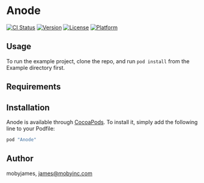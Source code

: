 # Anode

[![CI Status](http://img.shields.io/travis/cdann/Anode.svg?style=flat)](https://travis-ci.org/cdann/Anode)
[![Version](https://img.shields.io/cocoapods/v/Anode.svg?style=flat)](http://cocoapods.org/pods/Anode)
[![License](https://img.shields.io/cocoapods/l/Anode.svg?style=flat)](http://cocoapods.org/pods/Anode)
[![Platform](https://img.shields.io/cocoapods/p/Anode.svg?style=flat)](http://cocoapods.org/pods/Anode)

## Usage

To run the example project, clone the repo, and run `pod install` from the Example directory first.

## Requirements

## Installation

Anode is available through [CocoaPods](http://cocoapods.org). To install
it, simply add the following line to your Podfile:

```ruby
pod "Anode"
```

## Author

mobyjames, james@mobyinc.com
